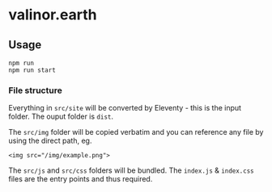 # valinor.earth

## Usage

```
npm run
npm run start
```

### File structure

Everything in `src/site` will be converted by Eleventy - this is the input folder. The ouput folder is `dist`.

The `src/img` folder will be copied verbatim and you can reference any file by using the direct path, eg.

```
<img src="/img/example.png">
```

The `src/js` and `src/css` folders will be bundled. The `index.js` &amp; `index.css` files are the entry points and thus required.

